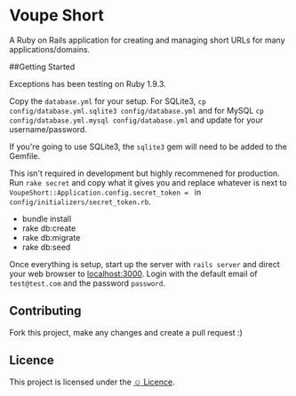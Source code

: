 # Voupe Short

A Ruby on Rails application for creating and managing short URLs for many applications/domains.

##Getting Started

Exceptions has been testing on Ruby 1.9.3.

Copy the `database.yml` for your setup. For SQLite3, `cp config/database.yml.sqlite3 config/database.yml` and for MySQL `cp config/database.yml.mysql config/database.yml` and update for your username/password.

If you're going to use SQLite3, the `sqlite3` gem will need to be added to the Gemfile.

This isn't required in development but highly recommened for production. Run `rake secret` and copy what it gives you and replace whatever is next to `VoupeShort::Application.config.secret_token = ` in `config/initializers/secret_token.rb`.

* bundle install
* rake db:create
* rake db:migrate
* rake db:seed

Once everything is setup, start up the server with `rails server` and direct your web browser to [localhost:3000](http://localhost:3000). Login with the default email of `test@test.com` and the password `password`.

## Contributing

Fork this project, make any changes and create a pull request :)

## Licence

This project is licensed under the [☺ Licence](http://licence.visualidiot.com/).
